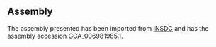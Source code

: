 
Assembly
--------

The assembly presented has been imported from 
[INSDC](http://www.insdc.org) and has the assembly accession
[GCA\_006981985.1](http://www.ebi.ac.uk/ena/data/view/GCA_006981985.1).

